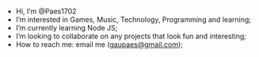 -  Hi, I’m @Paes1702
-  I’m interested in Games, Music, Technology, Programming and learning; 
-  I’m currently learning Node JS;
-  I’m looking to collaborate on any projects that look fun and interesting;
-  How to reach me: email me (gaupaes@gmail.com);

<!---
Paes1702/Paes1702 is a ✨ special ✨ repository because its `README.md` (this file) appears on your GitHub profile.
You can click the Preview link to take a look at your changes.
--->
